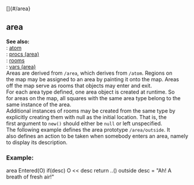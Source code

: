 []{#/area}    
## area    
**See also:**    
:   [atom](/ref/atom.md)    
:   [procs (area)](/ref/area/proc.md)    
:   [rooms](/ref/area/room.md)    
:   [vars (area)](/ref/area/var.md)    
Areas are derived from `/area`, which derives from `/atom`. Regions on    
the map may be assigned to an area by painting it onto the map. Areas    
off the map serve as rooms that objects may enter and exit.    
For each area type defined, one area object is created at runtime. So    
for areas on the map, all squares with the same area type belong to the    
same instance of the area.    
Additional instances of rooms may be created from the same type by    
explicitly creating them with null as the initial location. That is, the    
first argument to `new()` should either be `null` or left unspecified.    
The following example defines the area prototype `/area/outside`. It    
also defines an action to be taken when somebody enters an area, namely    
to display its description.    
### Example:    
area Entered(O) if(desc) O \<\< desc return ..() outside desc = \"Ah! A    
breath of fresh air!\"  